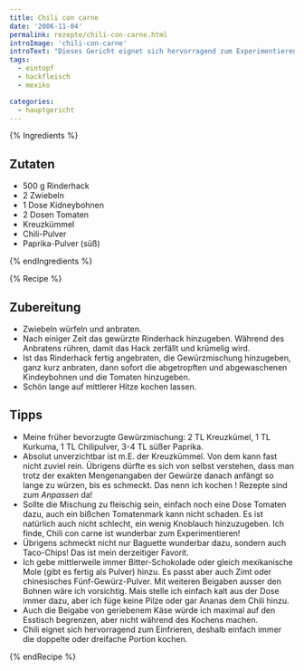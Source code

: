 ```yaml
---
title: Chili con carne
date: '2006-11-04'
permalink: rezepte/chili-con-carne.html
introImage: 'chili-con-carne'
introText: "Dieses Gericht eignet sich hervorragend zum Experimentieren. Deshalb schmeckt es bei mir jedesmal anders und das hier wiedergegebene Rezept nist nur ein Beispiel, von dem man ausgehen kann, um die eigene perfekte Variante zu kreieren."
tags:
  - eintopf
  - hackfleisch
  - mexiko

categories:
  - hauptgericht
---
```


{% Ingredients %}

## Zutaten

- 500 g Rinderhack
- 2 Zwiebeln
- 1 Dose Kidneybohnen
- 2 Dosen Tomaten
- Kreuzkümmel
- Chili-Pulver
- Paprika-Pulver (süß)

{% endIngredients %}

{% Recipe %}

## Zubereitung

- Zwiebeln würfeln und anbraten.
- Nach einiger Zeit das gewürzte Rinderhack hinzugeben. Während des Anbratens rühren, damit das Hack zerfällt und krümelig wird.
- Ist das Rinderhack fertig angebraten, die Gewürzmischung hinzugeben, ganz kurz anbraten, dann sofort die abgetropften und abgewaschenen Kindeybohnen und die Tomaten hinzugeben.
- Schön lange auf mittlerer Hitze kochen lassen.

## Tipps

- Meine früher bevorzugte Gewürzmischung: 2 TL Kreuzkümel, 1 TL Kurkuma, 1 TL Chilipulver, 3-4 TL süßer Paprika.
- Absolut unverzichtbar ist m.E. der Kreuzkümmel. Von dem kann fast nicht zuviel rein. Übrigens dürfte es sich von selbst verstehen, dass man trotz der exakten Mengenangaben der Gewürze danach anfängt so lange zu würzen, bis es schmeckt. Das nenn ich kochen ! Rezepte sind zum *Anpassen* da!
- Sollte die Mischung zu fleischig sein, einfach noch eine Dose Tomaten dazu, auch ein bißchen Tomatenmark kann nicht schaden. Es ist natürlich auch nicht schlecht, ein wenig Knoblauch hinzuzugeben. Ich finde, Chili con carne ist wunderbar zum Experimentieren!
- Übrigens schmeckt nicht nur Baguette wunderbar dazu, sondern auch Taco-Chips! Das ist mein derzeitiger Favorit.
- Ich gebe mittlerweile immer Bitter-Schokolade oder gleich mexikanische Mole (gibt es fertig als Pulver) hinzu. Es passt aber auch Zimt oder chinesisches Fünf-Gewürz-Pulver. Mit weiteren Beigaben ausser den Bohnen wäre ich vorsichtig. Mais stelle ich einfach kalt aus der Dose immer dazu, aber ich füge keine Pilze oder gar Ananas dem Chili hinzu.
- Auch die Beigabe von geriebenem Käse würde ich maximal auf den Esstisch begrenzen, aber nicht während des Kochens machen.
- Chili eignet sich hervorragend zum Einfrieren, deshalb einfach immer die doppelte oder dreifache Portion kochen.

{% endRecipe %}


